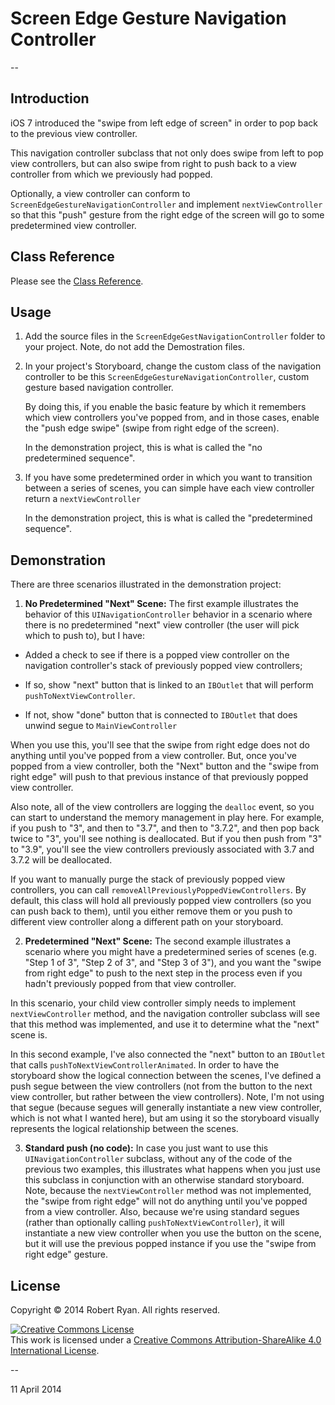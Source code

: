 # Screen Edge Gesture Navigation Controller

--

## Introduction

 iOS 7 introduced the "swipe from left edge of screen" in order to pop back to the previous
 view controller.
 
 This navigation controller subclass that not only does swipe from left to pop view controllers,
 but can also swipe from right to push back to a view controller from which we previously had popped.
 
 Optionally, a view controller can conform to `ScreenEdgeGestureNavigationController` and
 implement `nextViewController` so that this "push" gesture from the right edge of the screen
 will go to some predetermined view controller.

## Class Reference

Please see the [Class Reference](http://robertmryan.github.com/ScreenEdgeGestureNavigationController).

## Usage

 1. Add the source files in the `ScreenEdgeGestNavigationController` folder to your project.
    Note, do not add the Demostration files.
 
 2. In your project's Storyboard, change the custom class of the navigation controller to be this
    `ScreenEdgeGestureNavigationController`, custom gesture based navigation controller.

    By doing this, if you enable the basic feature by which it remembers which view controllers
    you've popped from, and in those cases, enable the "push edge swipe" (swipe from right edge
    of the screen).
 
    In the demonstration project, this is what is called the "no predetermined sequence".
 
 3. If you have some predetermined order in which you want to transition between a series of
    scenes, you can simple have each view controller return a `nextViewController`
 
    In the demonstration project, this is what is called the "predetermined sequence".

## Demonstration

There are three scenarios illustrated in the demonstration project:

1. **No Predetermined "Next" Scene:** The first example illustrates the behavior of this `UINavigationController` behavior in a scenario where
    there is no predetermined "next" view controller (the user will pick which to push to), but I have:
    
 - Added a check to see if there is a popped view controller on the navigation controller's stack
   of previously popped view controllers;
      
 - If so, show "next" button that is linked to an `IBOutlet` that will perform `pushToNextViewController`.
    
 - If not, show "done" button that is connected to `IBOutlet` that does unwind segue to `MainViewController`
    
 When you use this, you'll see that the swipe from right edge does not do anything until you've popped from a view controller. 
 But, once you've popped from a view controller, both the "Next" button and the "swipe from right edge" will push to that previous 
 instance of that previously popped view controller.
 
 Also note, all of the view controllers are logging the `dealloc` event, so you can start to understand the memory management in play here.
 For example, if you push to "3", and then to "3.7", and then to "3.7.2", and then pop back twice to "3", you'll see nothing is deallocated. 
 But if you then push from "3" to "3.9", you'll see the view controllers previously associated with 3.7 and 3.7.2 will be deallocated.
 
 If you want to manually purge the stack of previously popped view controllers, you can call `removeAllPreviouslyPoppedViewControllers`.
 By default, this class will hold all previously popped view controllers (so you can push back to them), until you either remove them or
 you push to different view controller along a different path on your storyboard.
 
2. **Predetermined "Next" Scene:** The second example illustrates a scenario where you might have a predetermined series of scenes
 (e.g. "Step 1 of 3", "Step 2 of 3", and "Step 3 of 3"), and you want the "swipe from right edge" to push to the next step in the process
 even if you hadn't previously popped from that view controller.
 
 In this scenario, your child view controller simply needs to implement `nextViewController` method, and the navigation controller
 subclass will see that this method was implemented, and use it to determine what the "next" scene is.
 
 In this second example, I've also connected the "next" button to an `IBOutlet` that calls `pushToNextViewControllerAnimated`. In order
 to have the storyboard show the logical connection between the scenes, I've defined a push segue between the view controllers (not from
 the button to the next view controller, but rather between the view controllers). Note, I'm not using that segue (because segues will 
 generally instantiate a new view controller, which is not what I wanted here), but am using it so the storyboard visually represents 
 the logical relationship between the scenes.
 
3. **Standard push (no code):** In case you just want to use this `UINavigationController` subclass, without any of the code of the 
 previous two examples, this illustrates what happens when you just use this subclass in conjunction with an otherwise standard storyboard.
 Note, because the `nextViewController` method was not implemented, the "swipe from right edge" will not do anything until you've popped
 from a view controller. Also, because we're using standard segues (rather than optionally calling `pushToNextViewController`), it will
 instantiate a new view controller when you use the button on the scene, but it will use the previous popped instance if you use the 
 "swipe from right edge" gesture.

## License

Copyright &copy; 2014 Robert Ryan. All rights reserved.

<a rel="license" href="http://creativecommons.org/licenses/by-sa/4.0/"><img alt="Creative Commons License" style="border-width:0" src="http://i.creativecommons.org/l/by-sa/4.0/88x31.png" /></a><br />This work is licensed under a <a rel="license" href="http://creativecommons.org/licenses/by-sa/4.0/">Creative Commons Attribution-ShareAlike 4.0 International License</a>.

--

11 April 2014